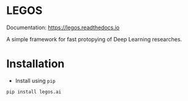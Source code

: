 # LEGOS

Documentation: https://legos.readthedocs.io

A simple framework for fast protopying of Deep Learning researches.

# Installation
- Install using `pip`
```
pip install legos.ai
```
